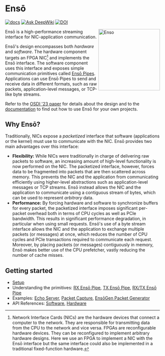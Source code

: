 # Ensō

[![docs](https://github.com/crossroadsfpga/enso/actions/workflows/docs.yml/badge.svg)](https://github.com/crossroadsfpga/enso/actions/workflows/docs.yml)
[![Ask DeepWiki](https://deepwiki.com/badge.svg)](https://deepwiki.com/crossroadsfpga/enso)
[![DOI](https://zenodo.org/badge/248301431.svg)](https://zenodo.org/badge/latestdoi/248301431)

<picture>
  <source media="(prefers-color-scheme: dark)" srcset="https://raw.githubusercontent.com/crossroadsfpga/enso/master/docs/assets/enso-white.svg">
  <source media="(prefers-color-scheme: light)" srcset="https://raw.githubusercontent.com/crossroadsfpga/enso/master/docs/assets/enso-black.svg">
  <img align="right" width="200" alt="Enso" src="./docs/assets/enso-black.svg">
</picture>

Ensō is a high-performance streaming interface for NIC-application communication.

Ensō's design encompasses both *hardware* and *software*. The hardware component targets an FPGA NIC[^1] and implements the Ensō interface. The software component uses this interface and exposes simple communication primitives called [Ensō Pipes](https://enso.cs.cmu.edu/primitives/rx_enso_pipe/). Applications can use Ensō Pipes to send and receive data in different formats, such as raw packets, application-level messages, or TCP-like byte streams.

Refer to the [OSDI '23 paper](https://www.usenix.org/conference/osdi23/presentation/sadok) for details about the design and to the [documentation](https://enso.cs.cmu.edu/) to find out how to use Ensō for your own projects.

[^1]: Network Interface Cards (NICs) are the hardware devices that connect a computer to the network. They are responsible for transmitting data from the CPU to the network and vice versa. FPGAs are reconfigurable hardware devices. They can be reconfigured to implement arbitrary hardware designs. Here we use an FPGA to implement a NIC with the Ensō interface but the same interface could also be implemented in a traditional fixed-function hardware.


## Why Ensō?

Traditionally, NICs expose a *packetized* interface that software (applications or the kernel) must use to communicate with the NIC. Ensō provides two main advantages over this interface:

- **Flexibility:** While NICs were traditionally in charge of delivering raw packets to software, an increasing amount of high-level functionality is now performed on the NIC. The packetized interface, however, forces data to be fragmented into packets that are then scattered across memory. This prevents the NIC and the application from communicating efficiently using higher-level abstractions such as application-level messages or TCP streams. Ensō instead allows the NIC and the application to communicate using a contiguous stream of bytes, which can be used to represent *arbitrary* data.
- **Performance:** By forcing hardware and software to synchronize buffers for every packet, the packetized interface imposes significant per-packet overhead both in terms of CPU cycles as well as PCIe bandwidth. This results in significant performance degradation, in particular when using small requests. Ensō's use of a byte stream interface allows the NIC and the application to exchange multiple packets (or messages) at once, which reduces the number of CPU cycles and PCIe transactions required to communicate each request. Moreover, by placing packets (or messages) contiguously in memory, Ensō makes better use of the CPU prefetcher, vastly reducing the number of cache misses.


## Getting started

- [Setup](https://enso.cs.cmu.edu/getting_started/)
- Understanding the primitives: [RX Ensō Pipe](https://enso.cs.cmu.edu/primitives/rx_enso_pipe/), [TX Ensō Pipe](https://enso.cs.cmu.edu/primitives/tx_enso_pipe/), [RX/TX Ensō Pipe](https://enso.cs.cmu.edu/primitives/rx_tx_enso_pipe/)
- Examples: [Echo Server](https://github.com/crossroadsfpga/enso/blob/master/software/examples/echo.cpp), [Packet Capture](https://github.com/crossroadsfpga/enso/blob/master/software/examples/capture.cpp), [EnsōGen Packet Generator](https://github.com/crossroadsfpga/enso/blob/master/software/examples/ensogen.cpp)
- API References: [Software](https://enso.cs.cmu.edu/software/), [Hardware](https://enso.cs.cmu.edu/hardware/)
